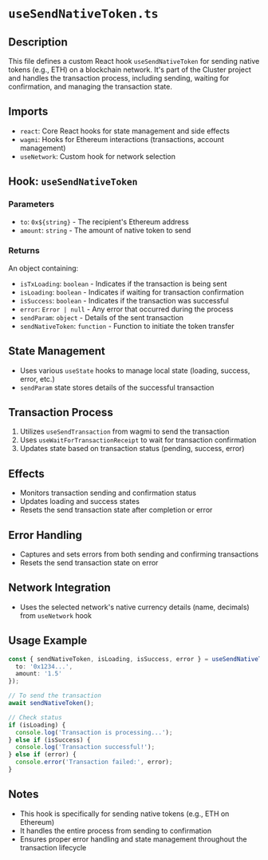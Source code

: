 # `useSendNativeToken.ts`

## Description
This file defines a custom React hook `useSendNativeToken` for sending native tokens (e.g., ETH) on a blockchain network. It's part of the Cluster project and handles the transaction process, including sending, waiting for confirmation, and managing the transaction state.

## Imports
- `react`: Core React hooks for state management and side effects
- `wagmi`: Hooks for Ethereum interactions (transactions, account management)
- `useNetwork`: Custom hook for network selection

## Hook: `useSendNativeToken`

### Parameters
- `to`: `0x${string}` - The recipient's Ethereum address
- `amount`: `string` - The amount of native token to send

### Returns
An object containing:
- `isTxLoading`: `boolean` - Indicates if the transaction is being sent
- `isLoading`: `boolean` - Indicates if waiting for transaction confirmation
- `isSuccess`: `boolean` - Indicates if the transaction was successful
- `error`: `Error | null` - Any error that occurred during the process
- `sendParam`: `object` - Details of the sent transaction
- `sendNativeToken`: `function` - Function to initiate the token transfer

## State Management
- Uses various `useState` hooks to manage local state (loading, success, error, etc.)
- `sendParam` state stores details of the successful transaction

## Transaction Process
1. Utilizes `useSendTransaction` from wagmi to send the transaction
2. Uses `useWaitForTransactionReceipt` to wait for transaction confirmation
3. Updates state based on transaction status (pending, success, error)

## Effects
- Monitors transaction sending and confirmation status
- Updates loading and success states
- Resets the send transaction state after completion or error

## Error Handling
- Captures and sets errors from both sending and confirming transactions
- Resets the send transaction state on error

## Network Integration
- Uses the selected network's native currency details (name, decimals) from `useNetwork` hook

## Usage Example
```typescript
const { sendNativeToken, isLoading, isSuccess, error } = useSendNativeToken({
  to: '0x1234...', 
  amount: '1.5'
});

// To send the transaction
await sendNativeToken();

// Check status
if (isLoading) {
  console.log('Transaction is processing...');
} else if (isSuccess) {
  console.log('Transaction successful!');
} else if (error) {
  console.error('Transaction failed:', error);
}
```

## Notes
- This hook is specifically for sending native tokens (e.g., ETH on Ethereum)
- It handles the entire process from sending to confirmation
- Ensures proper error handling and state management throughout the transaction lifecycle
